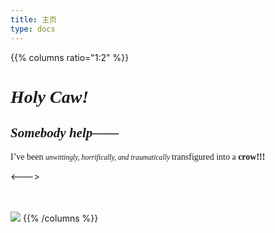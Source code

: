 ```yaml
---
title: 主页
type: docs
---
```



{{% columns ratio="1:2" %}}

<div style="font-family: 'Baste';">

# *Holy Caw!*
## *Somebody help——*

I’ve been <small>*unwittingly, horrifically, and traumatically* </small>transfigured into a **crow!!!**
</div>

<--->

<br/>
<br/>

<img src="https://64.media.tumblr.com/eb61c2e96892a6fd0e03d01f581c08d3/3e6fffa5987b495f-26/s640x960/a728802188be3ae26d28c4bbf68f031809ac4886.png">
{{% /columns %}}


